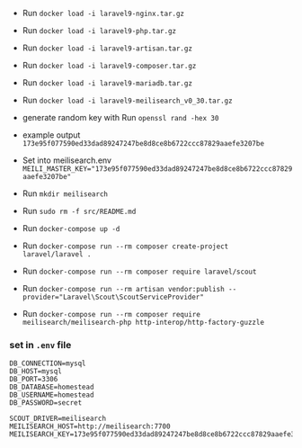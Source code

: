 - Run `docker load -i laravel9-nginx.tar.gz`
- Run `docker load -i laravel9-php.tar.gz`
- Run `docker load -i laravel9-artisan.tar.gz`
- Run `docker load -i laravel9-composer.tar.gz`
- Run `docker load -i laravel9-mariadb.tar.gz`
- Run `docker load -i laravel9-meilisearch_v0_30.tar.gz`


- generate random key with Run `openssl rand -hex 30`
- example output `173e95f077590ed33dad89247247be8d8ce8b6722ccc87829aaefe3207be`
- Set into meilisearch.env `MEILI_MASTER_KEY="173e95f077590ed33dad89247247be8d8ce8b6722ccc87829aaefe3207be"`
- Run `mkdir meilisearch`
- Run `sudo rm -f src/README.md`
- Run `docker-compose up -d`
- Run `docker-compose run --rm composer create-project laravel/laravel .`
- Run `docker-compose run --rm composer require laravel/scout`
- Run `docker-compose run --rm artisan vendor:publish --provider="Laravel\Scout\ScoutServiceProvider"`
- Run `docker-compose run --rm composer require meilisearch/meilisearch-php http-interop/http-factory-guzzle`

### set in `.env` file
```
DB_CONNECTION=mysql
DB_HOST=mysql
DB_PORT=3306
DB_DATABASE=homestead
DB_USERNAME=homestead
DB_PASSWORD=secret

SCOUT_DRIVER=meilisearch
MEILISEARCH_HOST=http://meilisearch:7700
MEILISEARCH_KEY=173e95f077590ed33dad89247247be8d8ce8b6722ccc87829aaefe3207be
```
